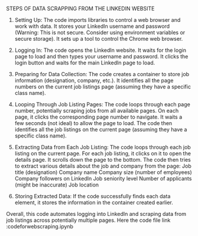 STEPS OF DATA SCRAPPING FROM THE LINKEDIN WEBSITE

1. Setting Up:
    The code imports libraries to control a web browser and work with data.
    It stores your LinkedIn username and password (Warning: This is not secure. Consider using environment variables or secure storage).
    It sets up a tool to control the Chrome web browser.

2. Logging In:
    The code opens the LinkedIn website.
    It waits for the login page to load and then types your username and password.
    It clicks the login button and waits for the main LinkedIn page to load.

3. Preparing for Data Collection:
    The code creates a container to store job information (designation, company, etc.).
    It identifies all the page numbers on the current job listings page (assuming they have a specific class name).

4. Looping Through Job Listing Pages:
    The code loops through each page number, potentially scraping jobs from all available pages.
    On each page, it clicks the corresponding page number to navigate.
    It waits a few seconds (not ideal) to allow the page to load.
    The code then identifies all the job listings on the current page (assuming they have a specific class name).

5. Extracting Data from Each Job Listing:
    The code loops through each job listing on the current page.
    For each job listing, it clicks on it to open the details page.
    It scrolls down the page to the bottom.
    The code then tries to extract various details about the job and company from the page:
    Job title (designation)
    Company name
    Company size (number of employees)
    Company followers on LinkedIn
    Job seniority level
    Number of applicants (might be inaccurate)
    Job location

6. Storing Extracted Data:
    If the code successfully finds each data element, it stores the information in the container created earlier.


Overall, this code automates logging into LinkedIn and scraping data from job listings across potentially multiple pages.
Here the code file link :codeforwebscraping.ipynb
